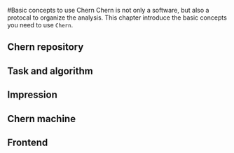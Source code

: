 #Basic concepts to use Chern
Chern is not only a software, but also a protocal to organize the analysis.
This chapter introduce the basic concepts you need to use `Chern`.

## Chern repository

## Task and algorithm

## Impression

## Chern machine

## Frontend
